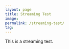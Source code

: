 ```yaml
---
layout: page
title: Streaming Test
image: 
permalink: /streaming-test/
tag: 
---
```


This is a streaming test.

<center>
<!-- Add a placeholder for the Twitch embed -->
<div id="twitch-embed"></div>

<!-- Load the Twitch embed script -->
<script src="https://embed.twitch.tv/embed/v1.js"></script>

<!-- Create a Twitch.Embed object that will render within the "twitch-embed" root element. -->
<script type="text/javascript">
  new Twitch.Embed("twitch-embed", {
    width: 1080,
    height: 480,
    channel: "eighthradio",
    // only needed if your site is also embedded on embed.example.com and othersite.example.com 
    // parent: ["embed.example.com", "othersite.example.com"]
  });
</script>

<center>